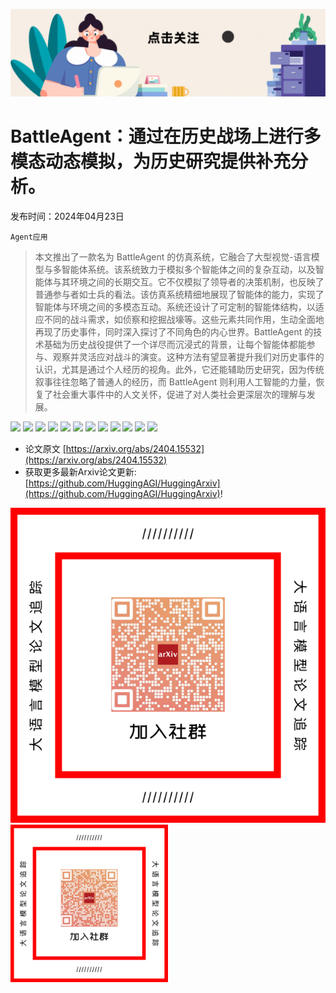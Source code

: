 ![](https://raw.githubusercontent.com/HuggingAGI/HuggingArxiv/main/imgs/follow2.gif)
# BattleAgent：通过在历史战场上进行多模态动态模拟，为历史研究提供补充分析。
发布时间：2024年04月23日

`Agent应用`
> 本文推出了一款名为 BattleAgent 的仿真系统，它融合了大型视觉-语言模型与多智能体系统。该系统致力于模拟多个智能体之间的复杂互动，以及智能体与其环境之间的长期交互。它不仅模拟了领导者的决策机制，也反映了普通参与者如士兵的看法。该仿真系统精细地展现了智能体的能力，实现了智能体与环境之间的多模态互动。系统还设计了可定制的智能体结构，以适应不同的战斗需求，如侦察和挖掘战壕等。这些元素共同作用，生动全面地再现了历史事件，同时深入探讨了不同角色的内心世界。BattleAgent 的技术基础为历史战役提供了一个详尽而沉浸式的背景，让每个智能体都能参与、观察并灵活应对战斗的演变。这种方法有望显著提升我们对历史事件的认识，尤其是通过个人经历的视角。此外，它还能辅助历史研究，因为传统叙事往往忽略了普通人的经历，而 BattleAgent 则利用人工智能的力量，恢复了社会重大事件中的人文关怀，促进了对人类社会更深层次的理解与发展。

![](https://raw.githubusercontent.com/HuggingAGI/HuggingArxiv/main/paper_images/2404.15532/battle_map.jpg)
![](https://raw.githubusercontent.com/HuggingAGI/HuggingArxiv/main/paper_images/2404.15532/Battle_of_crecy_froissart.jpeg)
![](https://raw.githubusercontent.com/HuggingAGI/HuggingArxiv/main/paper_images/2404.15532/general_process.png)
![](https://raw.githubusercontent.com/HuggingAGI/HuggingArxiv/main/paper_images/2404.15532/observation.png)
![](https://raw.githubusercontent.com/HuggingAGI/HuggingArxiv/main/paper_images/2404.15532/agent_structure.png)
![](https://raw.githubusercontent.com/HuggingAGI/HuggingArxiv/main/paper_images/2404.15532/battlefield_interaction.jpeg)
![](https://raw.githubusercontent.com/HuggingAGI/HuggingArxiv/main/paper_images/2404.15532/crecy.png)
![](https://raw.githubusercontent.com/HuggingAGI/HuggingArxiv/main/paper_images/2404.15532/Agincourt.png)
![](https://raw.githubusercontent.com/HuggingAGI/HuggingArxiv/main/paper_images/2404.15532/Poitiers.png)
![](https://raw.githubusercontent.com/HuggingAGI/HuggingArxiv/main/paper_images/2404.15532/Falkirk.png)
![](https://raw.githubusercontent.com/HuggingAGI/HuggingArxiv/main/paper_images/2404.15532/battle_field.png)
![](https://raw.githubusercontent.com/HuggingAGI/HuggingArxiv/main/paper_images/2404.15532/x1.png)


- 论文原文 [https://arxiv.org/abs/2404.15532](https://arxiv.org/abs/2404.15532)
- 获取更多最新Arxiv论文更新: [https://github.com/HuggingAGI/HuggingArxiv](https://github.com/HuggingAGI/HuggingArxiv)!

![](https://raw.githubusercontent.com/HuggingAGI/HuggingArxiv/main/imgs/qrcode.png)
<img src="https://raw.githubusercontent.com/HuggingAGI/HuggingArxiv/main/imgs/qrcode.png" width="50%" style="margin: auto;" />